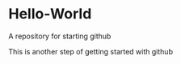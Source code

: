 # Hello-World
A repository for starting github

This is another step of getting started with github
